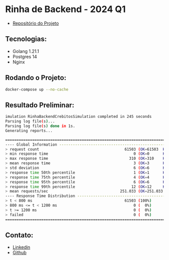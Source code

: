 # Rinha de Backend - 2024 Q1

- [Repositório do Projeto](https://github.com/luuisavelino/bank-system)

## Tecnologias:

- Golang 1.21.1
- Postgres 14
- Nginx

## Rodando o Projeto:

```bash
docker-compose up --no-cache
```

## Resultado Preliminar:

```bash
imulation RinhaBackendCrebitosSimulation completed in 245 seconds
Parsing log file(s)...
Parsing log file(s) done in 1s.
Generating reports...

================================================================================
---- Global Information --------------------------------------------------------
> request count                                      61503 (OK=61503  KO=0     )
> min response time                                      0 (OK=0      KO=-     )
> max response time                                    310 (OK=310    KO=-     )
> mean response time                                     3 (OK=3      KO=-     )
> std deviation                                          6 (OK=6      KO=-     )
> response time 50th percentile                          1 (OK=1      KO=-     )
> response time 75th percentile                          4 (OK=4      KO=-     )
> response time 95th percentile                          6 (OK=6      KO=-     )
> response time 99th percentile                         12 (OK=12     KO=-     )
> mean requests/sec                                251.033 (OK=251.033 KO=-     )
---- Response Time Distribution ------------------------------------------------
> t < 800 ms                                         61503 (100%)
> 800 ms <= t < 1200 ms                                  0 (  0%)
> t >= 1200 ms                                           0 (  0%)
> failed                                                 0 (  0%)
================================================================================
```

## Contato:

- [Linkedin](https://www.linkedin.com/in/luuisavelino/)
- [Github](https://github.com/luuisavelino/)
